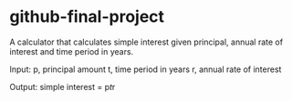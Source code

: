 # github-final-project

A calculator that calculates simple interest given principal, annual rate of interest and time period in years.


Input:
   p, principal amount
   t, time period in years
   r, annual rate of interest

Output:
   simple interest = p*t*r
